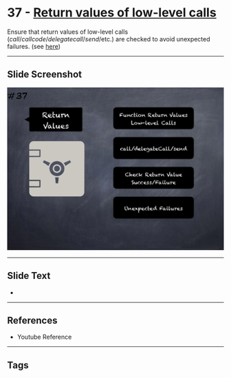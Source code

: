 # 37 - [Return values of low-level calls](Return%20values%20of%20low-level%20calls.md)
Ensure that return values of low-level calls (_call_/_callcode_/_delegatecall_/_send_/etc.) are checked to avoid unexpected failures. (see [here](https://swcregistry.io/docs/SWC-104))
___
## Slide Screenshot
![037.png](../images/pitfalls_and_best_practices101/037.png)
___
## Slide Text
- 
___
## References
- Youtube Reference
___
## Tags